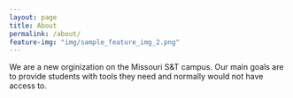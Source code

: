 ```yaml
---
layout: page
title: About
permalink: /about/
feature-img: "img/sample_feature_img_2.png"
---
```


We are a new orginization on the Missouri S&T campus. Our main goals are to provide students with tools they need and normally would not have access to.